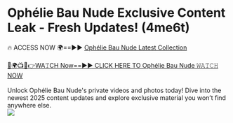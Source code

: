 # Ophélie Bau Nude Exclusive Content Leak - Fresh Updates! (4me6t)

🔥 ACCESS NOW 🌍==►► <a href="https://tinyurl.com/yc657z5k" rel="nofollow">Ophélie Bau Nude Latest Collection</a>
<br><br>
[🔴🌍📺📱👉WA𝚃CH Now==►► CLICK HERE TO Ophélie Bau Nude 𝚆𝙰𝚃𝙲𝙷 NOW](https://tinyurl.com/yc657z5k)
<br><br>
Unlock Ophélie Bau Nude's private videos and photos today! Dive into the newest 2025 content updates and explore exclusive material you won’t find anywhere else.
<br>
<a href="https://tinyurl.com/yc657z5k" rel="nofollow" data-target="animated-image.originalLink"><img src="https://camo.githubusercontent.com/8a4f000d20f83aca3bf7ec5f350d767afa0574a8a352519fd8cfa583a6f93a33/68747470733a2f2f692e696d6775722e636f6d2f644a486b345a712e676966" data-canonical-src="https://i.imgur.com/dJHk4Zq.gif" style="max-width: 100%; display: inline-block;" data-target="animated-image.originalImage"></a>
<br>
